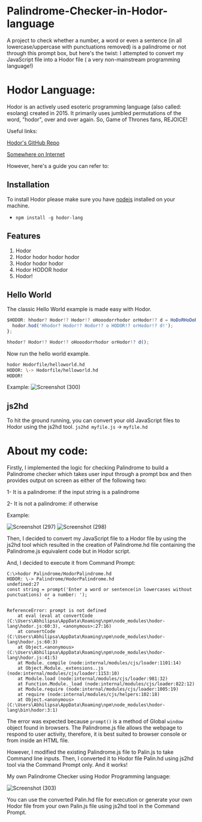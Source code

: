 # Palindrome-Checker-in-Hodor-language

A project to check whether a number, a word or even a sentence (in all lowercase/uppercase with punctuations removed) is a palindrome or not through this prompt box, but here's the twist: I attempted to convert my JavaScript file into a Hodor file ( a very non-mainstream programming language!)

# Hodor Language:

Hodor is an actively used esoteric programming language (also called: esolang) created in 2015. It primarily uses jumbled permutations of the word, "hodor", over and over again. So, Game of Thrones fans, REJOICE!

Useful links:

[Hodor's GitHub Repo](https://github.com/hummingbirdtech/hodor)

[Somewhere on Internet](https://codelani.com/languages/hodor.html#:~:text=hodor%20is%20an%20actively%20used,it%20easier%20than%20ever%20before.)

However, here's a guide you can refer to:

## Installation
To install Hodor please make sure you have [nodejs](https://nodejs.org/) installed on your machine.
- `npm install -g hodor-lang`

## Features
1. Hodor
2. Hodor hodor hodor hodor
3. Hodor hodor hodor 
4. Hodor HODOR hodor
5. Hodor!

## Hello World
The classic Hello World example is made easy with Hodor.

```javascript
$HODOR: hhodor? Hodor!? Hodor!? oHooodorrhodor orHodor!? d = HoDoRHoDoR () {
  hodor.hod('Hhodor? Hodor!? Hodor!? o HODOR!? orHodor!? d!');
};

hhodor? Hodor!? Hodor!? oHooodorrhodor orHodor!? d();
```

Now run the hello world example.

```bash
hodor Hodorfile/helloworld.hd
HODOR: \-> Hodorfile/helloworld.hd
HODOR!
```

Example:
![Screenshot (300)](https://user-images.githubusercontent.com/80174214/149141326-4aa326f0-9ce1-4a56-b93f-6741985dc8b6.png)


## js2hd
To hit the ground running, you can convert your old JavaScript files to Hodor using the js2hd tool.
`js2hd myfile.js` -> `myfile.hd`



# About my code:

Firstly, I implemented the logic for checking Palindrome to build a Palindrome checker which takes user input through a prompt box and then provides output on screen as either of the following two:

1- It is a palindrome: if the input string is a palindrome

2- It is not a palindrome: if otherwise

Example:

![Screenshot (297)](https://user-images.githubusercontent.com/80174214/149125111-bb06632a-7b6c-4369-aa7a-1ade2760d5ad.png)
![Screenshot (298)](https://user-images.githubusercontent.com/80174214/149125152-5e05ae95-4810-42b7-99f3-93c624d00707.png)

Then, I decided to convert my JavaScript file to a Hodor file by using the js2hd tool which resulted in the creation of Palindrome.hd file containing the Palindrome.js equivalent code but in Hodor script. 

And, I decided to execute it from Command Prompt:

```
C:\>hodor Palindrome/HodorPalindrome.hd
HODOR: \-> Palindrome/HodorPalindrome.hd
undefined:27
const string = prompt('Enter a word or sentence(in lowercases without punctuations) or a number: ');
               ^

ReferenceError: prompt is not defined
    at eval (eval at convertCode (C:\Users\Abhilipsa\AppData\Roaming\npm\node_modules\hodor-lang\hodor.js:60:3), <anonymous>:27:16)
    at convertCode (C:\Users\Abhilipsa\AppData\Roaming\npm\node_modules\hodor-lang\hodor.js:60:3)
    at Object.<anonymous> (C:\Users\Abhilipsa\AppData\Roaming\npm\node_modules\hodor-lang\hodor.js:41:5)
    at Module._compile (node:internal/modules/cjs/loader:1101:14)
    at Object.Module._extensions..js (node:internal/modules/cjs/loader:1153:10)
    at Module.load (node:internal/modules/cjs/loader:981:32)
    at Function.Module._load (node:internal/modules/cjs/loader:822:12)
    at Module.require (node:internal/modules/cjs/loader:1005:19)
    at require (node:internal/modules/cjs/helpers:102:18)
    at Object.<anonymous> (C:\Users\Abhilipsa\AppData\Roaming\npm\node_modules\hodor-lang\bin\hodor:3:1)
```

The error was expected because ```prompt()``` is a method of Global ```window``` object found in browsers. The Palindrome.js file allows the webpage to respond to user activity, therefore, it is best suited to browser console or from inside an HTML file.

However, I modified the existing Palindrome.js file to Palin.js to take Command line inputs. Then, I converted it to Hodor file Palin.hd using js2hd tool via the Command Prompt only.
And it works!

My own Palindrome Checker using Hodor Programming language:

![Screenshot (303)](https://user-images.githubusercontent.com/80174214/149189013-31bba67b-a64c-4c3c-b4a4-58794eb37357.png)

You can use the converted Palin.hd file for execution or generate your own Hodor file from your own Palin.js file using js2hd tool in the Command Prompt.



